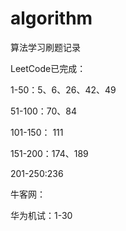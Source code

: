 # algorithm
算法学习刷题记录

LeetCode已完成：

1-50：5、6、26、42、49

51-100：70、84

101-150： 111

151-200：174、189

201-250:236

牛客网：

华为机试：1-30
